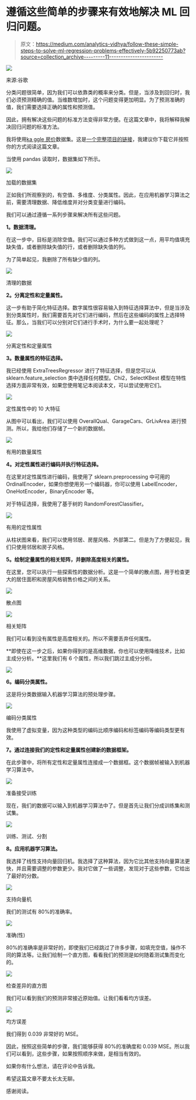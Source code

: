 # 遵循这些简单的步骤来有效地解决 ML 回归问题。

> 原文：<https://medium.com/analytics-vidhya/follow-these-simple-steps-to-solve-ml-regression-problems-effectively-5b92250773ab?source=collection_archive---------11----------------------->

![](img/242387345a5135c0ceb69596c7efbef5.png)

来源:谷歌

分类问题很简单，因为我们可以依靠类的概率来分类。但是，当涉及到回归时，我们必须预测精确的值。当维数增加时，这个问题变得更加明显。为了预测准确的值，我们需要选择正确的属性和预测值。

因此，拥有解决这些问题的标准方法变得非常方便。在这篇文章中，我将解释我解决回归问题的标准方法。

我将使用[ka ggle 房价](https://www.kaggle.com/c/house-prices-advanced-regression-techniques/data?select=train.csv)数据集。这是[一个完整项目的链接](https://github.com/narsym/House-Price-Prediction-Advanced-Regression-Techniques)，我建议你下载它并按照你的方式阅读这篇文章。

当使用 pandas 读取时，数据集如下所示。

![](img/5861f256355bb090ed16c829d902455e.png)

加载的数据集

正如我们所观察到的，有空值、多维度、分类属性。因此，在应用机器学习算法之前，需要清理数据、降低维度并对分类变量进行编码。

我们可以通过遵循一系列步骤来解决所有这些问题。

**1。数据清理。**

在这一步中，目标是消除空值。我们可以通过多种方式做到这一点，用平均值填充缺失值，或者删除缺失值的行，或者删除缺失值的列。

为了简单起见，我删除了所有缺少值的列。

![](img/76c0f438813f44183a0c0c10e8899043.png)

清理的数据

**2。分离定性和定量属性。**

这一步有助于简化特征选择。数字属性很容易输入到特征选择算法中，但是当涉及到分类属性时，我们需要首先对它们进行编码，然后在这些编码的属性上选择特征。那么，当我们可以分别对它们进行手术时，为什么要一起处理呢？

![](img/b14f7d161b74f4ba5da2b16052f42e47.png)

分离定性和定量属性

**3。数量属性的特征选择。**

我已经使用 ExtraTreesRegressor 进行了特征选择，但是您可以从 sklearn.feature_selection 类中选择任何模型。Chi2，SelectKBest 模型在特性选择方面非常有效，如果您使用笔记本阅读本文，可以尝试使用它们。

![](img/a2f74df67057b75aa034b19e08d13053.png)

定性属性中的 10 大特征

从图中可以看出，我们可以使用 OverallQual、GarageCars、GrLivArea 进行预测。所以，我给他们存储了一个新的数据帧。

![](img/20c0c40a59530705f8e41fa454195c15.png)

有用的数量属性

**4。对定性属性进行编码并执行特征选择。**

在这里对定性属性进行编码，我使用了 sklearn.preprocessing 中可用的 OrdinalEncoder，如果你想使用另一个编码器，你可以使用 LabelEncoder，OneHotEncoder，BinaryEncoder 等。

对于特征选择，我使用了基于树的 RandomForestClassifier。

![](img/6a8ccb8b0b1744945d696d2218eec5aa.png)

有用的定性属性

从柱状图来看，我们可以使用邻居、房屋风格、外部第二。但是为了方便起见，我们只使用邻居和房子风格。

**5。绘制定量属性的相关矩阵，并删除高度相关的属性。**

在这里，您可以执行一些探索性的数据分析。这是一个简单的散点图，用于检查更大的居住面积和房屋风格销售价格之间的关系。

![](img/80c9594f0bf823538189a91f8b6bad98.png)

散点图

![](img/5888b9d6e011afe714dc2fe2e5dcdfca.png)

相关矩阵

我们可以看到没有属性是高度相关的。所以不需要丢弃任何属性。

**即使在这一步之后，如果你得到的是高维数据，你也可以使用降维技术，比如主成分分析。**这里我们有 6 个属性，所以我们跳过主成分分析。

![](img/2c079943d66ab2007f077766397e8ee4.png)

**6。编码分类属性。**

这是将分类数据输入机器学习算法的预处理步骤。

![](img/677f5de5cd1150651e0bb6bdfb38cda5.png)

编码分类属性

我使用了虚拟变量，因为这种类型的编码比顺序编码和标签编码等编码类型更有效。

**7。通过连接我们的定性和定量属性创建新的数据框架。**

在此步骤中，将所有定性和定量属性连接成一个数据框。这个数据帧被输入到机器学习算法中。

![](img/54d55fbfa76c29fcc64ab74884cc68ec.png)

准备接受训练

现在，我们的数据可以输入到机器学习算法中了。但是首先让我们分成训练集和测试集。

![](img/e0f58924b5a27895ede333f483f8a8f8.png)

训练、测试、分割

**8。应用机器学习算法。**

我选择了线性支持向量回归机。我选择了这种算法，因为它比其他支持向量算法更快，并且需要调整的参数更少。我对它做了一些调整，发现对于这些参数，它给出了最好的分数。

![](img/36142e2f10440915dcbe2e8411fe3d21.png)

支持向量机

我们的测试有 80%的准确率。

![](img/b9a46d88f7fd6916b00b817f39f57dbd.png)

准确(性)

80%的准确率是非常好的，即使我们已经跳过了许多步骤，如填充空值，操作不同的算法等。让我们绘制一个直方图，看看我们的预测是如何随着测试集而变化的。

![](img/3bee208c82d2cfd9d1ffb0adeff5ca0b.png)

检查差异的直方图

我们可以看到我们的预测非常接近原始值。让我们看看均方误差。

![](img/8087762bfb7b50ce731bf3c8cb75c125.png)

均方误差

我们得到 0.039 非常好的 MSE。

因此，按照这些简单的步骤，我们能够获得 80%的准确度和 0.039 MSE。所以我们可以看到，这些步骤，如果按照顺序来做，是相当有效的。

如果你有什么想法，请在评论中告诉我。

希望这篇文章不要太长太无聊。

感谢阅读。